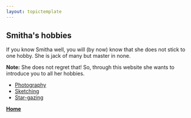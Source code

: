 ```yaml
---
layout: topictemplate
---
```


## Smitha's hobbies

If you know Smitha well, you will (by now) know that she does not stick to one hobby. She is jack of many but master in none. 

**Note:** She does not regret that! So, through this website she wants to introduce you to all her hobbies.

-  [Photography](photography.md)
-  [Sketching](sketching.md)
-  [Star-gazing](stargazing.md)

**[Home](./index.md)**